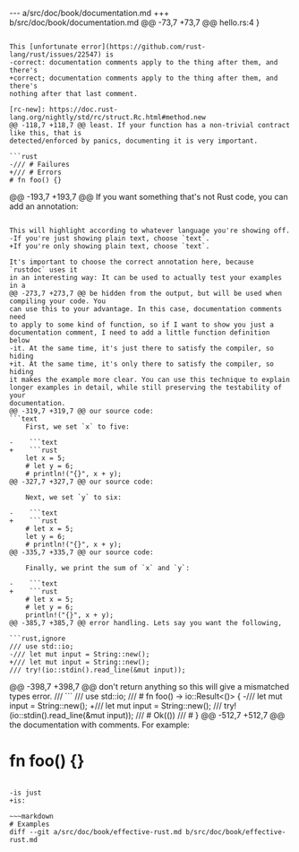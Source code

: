 --- a/src/doc/book/documentation.md
+++ b/src/doc/book/documentation.md
@@ -73,7 +73,7 @@ hello.rs:4 }
 ```
 
 This [unfortunate error](https://github.com/rust-lang/rust/issues/22547) is
-correct: documentation comments apply to the thing after them, and there's
+correct; documentation comments apply to the thing after them, and there's
 nothing after that last comment.
 
 [rc-new]: https://doc.rust-lang.org/nightly/std/rc/struct.Rc.html#method.new
@@ -118,7 +118,7 @@ least. If your function has a non-trivial contract like this, that is
 detected/enforced by panics, documenting it is very important.
 
 ```rust
-/// # Failures
+/// # Errors
 # fn foo() {}
 ```
 
@@ -193,7 +193,7 @@ If you want something that's not Rust code, you can add an annotation:
 ```
 
 This will highlight according to whatever language you're showing off.
-If you're just showing plain text, choose `text`.
+If you're only showing plain text, choose `text`.
 
 It's important to choose the correct annotation here, because `rustdoc` uses it
 in an interesting way: It can be used to actually test your examples in a
@@ -273,7 +273,7 @@ be hidden from the output, but will be used when compiling your code. You
 can use this to your advantage. In this case, documentation comments need
 to apply to some kind of function, so if I want to show you just a
 documentation comment, I need to add a little function definition below
-it. At the same time, it's just there to satisfy the compiler, so hiding
+it. At the same time, it's only there to satisfy the compiler, so hiding
 it makes the example more clear. You can use this technique to explain
 longer examples in detail, while still preserving the testability of your
 documentation.
@@ -319,7 +319,7 @@ our source code:
 ```text
     First, we set `x` to five:
 
-    ```text
+    ```rust
     let x = 5;
     # let y = 6;
     # println!("{}", x + y);
@@ -327,7 +327,7 @@ our source code:
 
     Next, we set `y` to six:
 
-    ```text
+    ```rust
     # let x = 5;
     let y = 6;
     # println!("{}", x + y);
@@ -335,7 +335,7 @@ our source code:
 
     Finally, we print the sum of `x` and `y`:
 
-    ```text
+    ```rust
     # let x = 5;
     # let y = 6;
     println!("{}", x + y);
@@ -385,7 +385,7 @@ error handling. Lets say you want the following,
 
 ```rust,ignore
 /// use std::io;
-/// let mut input = String::new(); 
+/// let mut input = String::new();
 /// try!(io::stdin().read_line(&mut input));
 ```
 
@@ -398,7 +398,7 @@ don't return anything so this will give a mismatched types error.
 /// ```
 /// use std::io;
 /// # fn foo() -> io::Result<()> {
-/// let mut input = String::new(); 
+/// let mut input = String::new();
 /// try!(io::stdin().read_line(&mut input));
 /// # Ok(())
 /// # }
@@ -512,7 +512,7 @@ the documentation with comments. For example:
 # fn foo() {}
 ```
 
-is just
+is:
 
 ~~~markdown
 # Examples
diff --git a/src/doc/book/effective-rust.md b/src/doc/book/effective-rust.md
